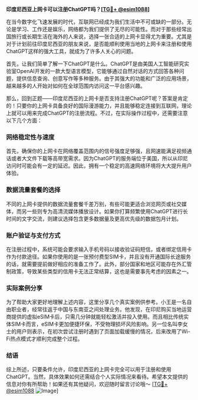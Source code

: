 **印度尼西亚上网卡可以注册ChatGPT吗？[[TG💪+ @esim1088](https://t.me/s/esim1088)]**

在当今数字化飞速发展的时代，互联网已经成为我们生活中不可或缺的一部分。无论是学习、工作还是娱乐，网络都为我们提供了无尽的可能性。而对于那些经常出国旅行或长期生活在海外的人来说，选择一张合适的上网卡显得尤为重要。尤其是对于计划前往印度尼西亚的朋友来说，是否能顺利使用当地的上网卡来注册和使用ChatGPT这样的强大工具，就成为了许多人关心的问题。

首先，让我们简单了解一下ChatGPT是什么。ChatGPT是由美国人工智能研究实验室OpenAI开发的一款大型语言模型，它能够通过自然对话的方式回答各种问题，提供信息查询、创意写作等多种服务。由于其强大的功能和广泛的应用场景，越来越多的人开始对如何在全球范围内访问这一平台感兴趣。

那么，回到正题——印度尼西亚的上网卡是否支持注册ChatGPT呢？答案是肯定的！只要你的上网卡具备良好的国际漫游能力，并且能够稳定连接到互联网，理论上就可以用来完成ChatGPT的注册流程。不过，在实际操作过程中，还需要注意以下几个方面：

### 网络稳定性与速度

首先，确保你的上网卡在网络覆盖范围内的信号强度足够强，且网速能满足视频通话或者大文件下载等高带宽需求。因为ChatGPT的服务端位于美国，所以从印尼访问时可能会有一定的延迟。因此，拥有一个稳定的高速网络环境将大大提升用户体验。

### 数据流量套餐的选择

不同的上网卡提供的数据流量套餐千差万别，有些可能更适合浏览网页或社交媒体，而另一些则专为高清流媒体播放设计。如果你打算频繁使用ChatGPT进行长时间的文字交流，则建议选择包含更多数据量及更高优先级的数据包月计划。

### 账户验证与支付方式

在注册过程中，系统可能会要求输入手机号码以接收验证码短信，或者绑定信用卡作为付款途径。如果你使用的是一张预付费型SIM卡，并且没有开通国际长途服务的话，就需要提前做好相应的准备工作了。此外，部分国家和地区可能存在外汇管制政策，导致某些类型的信用卡无法正常结算，这也是需要事先考虑的因素之一。

### 实际案例分享

为了帮助大家更好地理解上述内容，这里分享几个真实案例供参考。小王是一名自由职业者，经常往返于中国与东南亚之间处理业务。他发现，在印尼购买当地运营商提供的虚拟eSIM卡后，只需几分钟就能轻松激活并投入使用。而且相比传统实体SIM卡而言，eSIM卡更加便捷环保，不受物理损坏风险影响。另一位名叫李女士的用户则表示，在初次尝试注册时遇到了页面加载缓慢的情况，后来改用了Wi-Fi热点模式才顺利完成整个过程。

### 结语

综上所述，只要条件允许，印度尼西亚的上网卡完全可以用于注册和使用ChatGPT。当然，具体效果如何还需结合个人实际情况来看待。希望本文提供的信息对你有所帮助！如果还有其他疑问，欢迎随时留言讨论哦～ [[TG💪+ @esim1088](https://t.me/s/esim1088) ![Image](https://i.postimg.cc/4NQfJmqS/Snipaste-2025-05-13-00-14-12.png)]